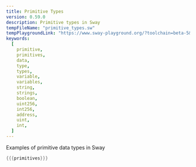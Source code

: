 ```yaml
---
title: Primitive Types
version: 0.59.0
description: Primitive types in Sway
tempFileName: "primitive_types.sw"
tempPlaygroundLink: "https://www.sway-playground.org/?toolchain=beta-5&transpile=false&gist=830e4229f8bf8c5e2198f35eeb8360b5"
keywords:
  [
    primitive,
    primitives,
    data,
    type,
    types,
    variable,
    variables,
    string,
    strings,
    boolean,
    uint256,
    int256,
    address,
    uint,
    int,
  ]
---
```


Examples of primitive data types in Sway

```rust
{{{primitives}}}
```
